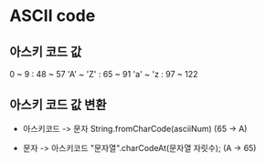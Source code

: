 # ASCII code

## 아스키 코드 값 

 0 ~ 9 : 48 ~ 57 
'A' ~ 'Z' : 65 ~ 91
'a' ~ 'z : 97 ~ 122

## 아스키 코드 값 변환

- 아스키코드 -> 문자
String.fromCharCode(asciiNum)
 (65 -> A)

- 문자 -> 아스키코드
"문자열".charCodeAt(문자열 자릿수);
 (A -> 65)